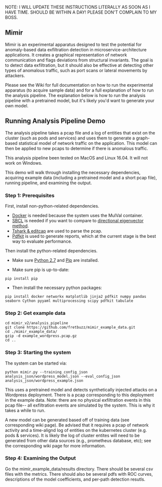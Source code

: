 NOTE: I WILL UPDATE THESE INSTRUCTIONS LITERALLY AS SOON AS I HAVE TIME. SHOULD BE WITHIN A DAY! PLEASE DON'T COMPLAIN TO MY BOSS.

## Mimir
Mimir is an experimental apparatus designed to test the potential for anomaly-based data exfiltration detection in microservice-architecture applications. It creates a graphical representation of network communication and flags deviations from structural invariants. The goal is to detect data exfiltration, but it should also be effective at detecting other types of anomalous traffic, such as port scans or lateral movements by attackers.

Please see the Wiki for full documentation on how to run the experimental apparatus (to acquire sample data) and for a full explanation of how to run the analysis pipeline. The explanation below is how to run the analysis pipeline with a pretrained model, but it's likely you'd want to generate your own model.

## Running Analysis Pipeline Demo
The analysis pipeline takes a pcap file and a log of entities that exist on the cluster (such as pods and services) and uses them to generate a graph-based statistical model of network traffic on the application. This model can then be applied to new pcaps to determine if there is anomalous traffic.

This analysis pipeline been tested on MacOS and Linux 16.04. It will not work on Windows.

This demo will walk through installing the necessary dependencies, acquiring example data (including a pretrained model and a short pcap file), running pipeline, and examining the output.

### Step 1: Prerequisites
First, install non-python-related dependencies. 
* [Docker](https://docs.docker.com/install/) is needed because the system uses the MulVal container. 
* [SBCL](http://www.sbcl.org/getting.html) is needed if you want to compare to [directional eigenvector method](http://ide-research.net/papers/2004_KDD_Ide_p140.pdf). 
* [Tshark \& editcap](https://www.wireshark.org/docs/wsug_html_chunked/ChapterBuildInstall.html) are used to parse the pcap. 
* [Pdfkit](https://github.com/pdfkit/pdfkit/wiki/Installing-WKHTMLTOPDF) is used to generate reports, which at the current stage is the best way to evaluate performance.

Then install the python-related dependencies.

* Make sure [Python 2.7](https://www.python.org/downloads/) and [Pip](https://pip.pypa.io/en/stable/installing/) are installed.

* Make sure pip is up-to-date:
```
pip install pip
```

* Then install the necessary python packages:
```
pip install docker networkx matplotlib jinja2 pdfkit numpy pandas seaborn Cython pyyaml multiprocessing scipy pdfkit tabulate
```

### Step 2: Get example data
```
cd mimir_v2/analysis_pipeline
git clone https://github.com/fretbuzz/mimir_example_data.git
cd ./mimir_example_data/
gzip -d example_wordpress.pcap.gz
cd ..
```

### Step 3: Starting the system
The system can be started via:
```
python mimir.py --training_config_json analysis_json/wordpress_model.json --eval_config_json analysis_json/wordpress_example.json
```

This uses a pretrained model and detects synthetically injected attacks on a Wordpress deployment. There is a pcap corresponding to this deployment in the example data. Note: there are no physical exfiltration events in this pcap file-- all exfiltration events are simulated by the system. This is why it takes a while to run.

A new model can be generated based off of training data (see corresponding wiki page). Be advised that it requires a pcap of network activity and a time-alignd log of entities on the kubernetes cluster (e.g. pods & services). It is likely the log of cluster entites will need to be generated from other data sources (e.g., prometheus database, etc); see the corresponding wiki page for more information.

### Step 4: Examining the Output
Go the mimir_example_data/results directory. There should be several csv files with the metrics. There should also be several pdfs with ROC curves, descriptions of the model coefficients, and per-path detection resutls.
